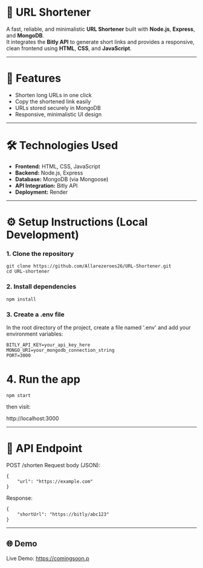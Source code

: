 # 🔗 URL Shortener

A fast, reliable, and minimalistic **URL Shortener** built with **Node.js**, **Express**, and **MongoDB**.  
It integrates the **Bitly API** to generate short links and provides a responsive, clean frontend using **HTML**, **CSS**, and **JavaScript**.

---

# 🚀 Features

- Shorten long URLs in one click  
- Copy the shortened link easily  
- URLs stored securely in MongoDB  
- Responsive, minimalistic UI design  

---

# 🛠️ Technologies Used

- **Frontend:** HTML, CSS, JavaScript  
- **Backend:** Node.js, Express  
- **Database:** MongoDB (via Mongoose)  
- **API Integration:** Bitly API  
- **Deployment:** Render  

---

# ⚙️ Setup Instructions (Local Development)

### 1. Clone the repository
```
git clone https://github.com/Allarezeroes26/URL-Shortener.git
cd URL-shortener
```
### 2. Install dependencies
```
npm install
```

### 3. Create a .env file
In the root directory of the project, create a file named '.env' and add your environment variables:
```
BITLY_API_KEY=your_api_key_here
MONGO_URI=your_mongodb_connection_string
PORT=3000
```
# 4. Run the app
```
npm start
```
then visit:

http://localhost:3000

---

# 🔎 API Endpoint

POST /shorten
Request body (JSON):
```
{
	"url": "https://example.com"
}
```
Response: 
```
{
	"shortUrl": "https://bitly/abc123"
}
```
---

## 🌐 Demo

Live Demo: https://comingsoon.p
